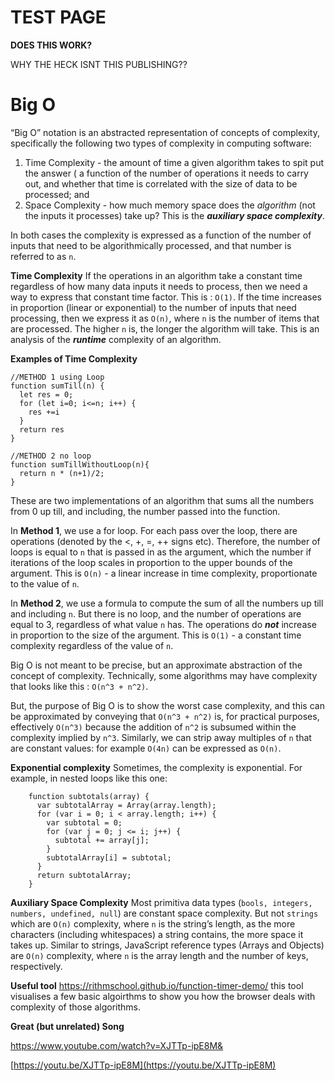 # TEST PAGE

__DOES THIS WORK?__



WHY THE HECK ISNT THIS PUBLISHING??

# Big O
“Big O” notation is an abstracted representation of concepts of complexity, specifically the following two types of complexity in computing software:

1. Time Complexity - the amount of time a given algorithm takes to spit put the answer ( a function of the number of operations it needs to carry out, and whether that time is correlated with the size of data to be processed; and
2. Space Complexity - how much memory space does the *algorithm* (not the inputs it processes) take up?   This is the ***auxiliary space complexity***.

In both cases the complexity is expressed as a function of the number of inputs that need to be algorithmically processed, and that number is referred to as `n`.

**Time Complexity**
If the operations in an algorithm take a constant time regardless of how many data inputs it needs to process, then we need a way to express that constant time factor. This is : `O(1)`.
If the time increases in proportion (linear or exponential) to the number of inputs that need processing,  then we express it as `O(n)`, where `n` is the number of items that are processed.  The higher `n` is, the longer the algorithm will take.  This is an analysis of the ***runtime*** complexity of an algorithm.

**Examples of Time Complexity**

    
    //METHOD 1 using Loop
    function sumTill(n) {
      let res = 0;
      for (let i=0; i<=n; i++) {
        res +=i
      }
      return res
    }
    
    //METHOD 2 no loop
    function sumTillWithoutLoop(n){
      return n * (n+1)/2;
    }
    

These are two implementations of an algorithm that sums all the numbers from 0 up till, and including, the number passed into the function.

In **Method 1**, we use a for loop.   For each pass over the loop, there are operations (denoted by the <, +, =, ++ signs etc). Therefore, the number of loops is equal to `n` that is passed in as the argument, which the number if iterations of the loop scales in proportion to the upper bounds of the argument.   This is `O(n)` - a linear increase in time complexity, proportionate to the value of `n`.

In **Method 2**, we use a formula to compute the sum of all the numbers up till and including `n`.  But there is no loop, and the number of operations are equal to 3, regardless of what value `n` has.  The operations do ***not*** increase in proportion to the size of the argument.  This is `O(1)` - a constant time complexity regardless of the value of `n`.

Big O is not meant to be precise, but an approximate abstraction of the concept of complexity. Technically, some algorithms may have complexity that looks like this :  `O(n^3 + n^2)`.

But, the purpose of Big O is to show the worst case complexity, and this can be approximated by conveying that  `O(n^3 + n^2)` is, for practical purposes, effectively  `O(n^3)` because the addition of `n^2`  is subsumed within the complexity implied by `n^3`.  Similarly, we can strip away multiples of `n` that are constant values:  for example `O(4n)` can be expressed as `O(n)`.

**Exponential complexity**
Sometimes, the complexity is exponential.  For example, in nested loops like this one:

        function subtotals(array) {
          var subtotalArray = Array(array.length);
          for (var i = 0; i < array.length; i++) {
            var subtotal = 0;
            for (var j = 0; j <= i; j++) {
              subtotal += array[j];
            }
            subtotalArray[i] = subtotal;
          }
          return subtotalArray;
        }


**Auxiliary Space Complexity**
Most primitiva data types (`bools, integers, numbers, undefined, null`) are constant space complexity.  But not `strings` which are `O(n)` complexity, where `n` is the string’s length, as the more characters (including whitespaces) a string contains, the more space it takes up. Similar to strings, JavaScript reference types (Arrays and Objects) are `O(n)` complexity, where `n` is the array length and the number of keys, respectively.


**Useful tool**
https://rithmschool.github.io/function-timer-demo/
this tool visualises a few basic algoirthms to show you how the browser deals with complexity of those algorithms.


**Great (but unrelated) Song**

https://www.youtube.com/watch?v=XJTTp-ipE8M&


[https://youtu.be/XJTTp-ipE8M](https://youtu.be/XJTTp-ipE8M)


